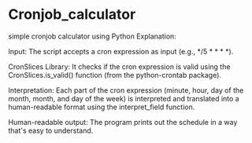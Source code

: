 # Cronjob_calculator
simple cronjob calculator using Python
Explanation:

Input: The script accepts a cron expression as input (e.g., */5 * * * *).

CronSlices Library: It checks if the cron expression is valid using the CronSlices.is_valid() function (from the python-crontab package).

Interpretation: Each part of the cron expression (minute, hour, day of the month, month, and day of the week) is interpreted and translated into a human-readable format using the interpret_field function.

Human-readable output: The program prints out the schedule in a way that's easy to understand.
